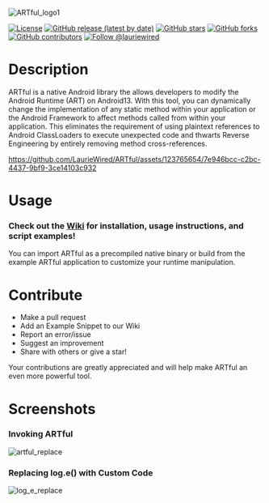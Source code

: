 ![ARTful_logo1](https://github.com/LaurieWired/ARTful/assets/123765654/9fabd5fe-3f4c-46df-a140-963acaece7b8)

[![License](http://img.shields.io/:license-apache-blue.svg)](http://www.apache.org/licenses/LICENSE-2.0.html)
[![GitHub release (latest by date)](https://img.shields.io/github/v/release/LaurieWired/ARTful)](https://github.com/LaurieWired/JADXecute/ARTful)
[![GitHub stars](https://img.shields.io/github/stars/LaurieWired/ARTful)](https://github.com/LaurieWired/JADXecute/stargazers)
[![GitHub forks](https://img.shields.io/github/forks/LaurieWired/ARTful)](https://github.com/LaurieWired/ARTful/network/members)
[![GitHub contributors](https://img.shields.io/github/contributors/LaurieWired/ARTful)](https://github.com/LaurieWired/ARTful/graphs/contributors)
[![Follow @lauriewired](https://img.shields.io/twitter/follow/lauriewired?style=social)](https://twitter.com/lauriewired)

# Description
ARTful is a native Android library the allows developers to modify the Android Runtime (ART) on Android13. With this tool, you can dynamically change the implementation of any static method within your application or the Android Framework to affect methods called from within your application. This eliminates the requirement of using plaintext references to Android ClassLoaders to execute unexpected code and thwarts Reverse Engineering by entirely removing method cross-references.

https://github.com/LaurieWired/ARTful/assets/123765654/7e946bcc-c2bc-4437-9bf9-3ce14103c932

# Usage

### Check out the **[Wiki](https://github.com/LaurieWired/ARTful/wiki/Usage)** for installation, usage instructions, and script examples!

You can import ARTful as a precompiled native binary or build from the example ARTful application to customize your runtime manipulation.

# Contribute
- Make a pull request
- Add an Example Snippet to our Wiki
- Report an error/issue
- Suggest an improvement
- Share with others or give a star!

Your contributions are greatly appreciated and will help make ARTful an even more powerful tool.

# Screenshots

### Invoking ARTful
![artful_replace](https://github.com/LaurieWired/ARTful/assets/123765654/b4d10196-b264-4adb-bda4-7859ee450e0c)

### Replacing log.e() with Custom Code
![log_e_replace](https://github.com/LaurieWired/ARTful/assets/123765654/0e270355-229a-4ee2-8582-805027fef7fc)

